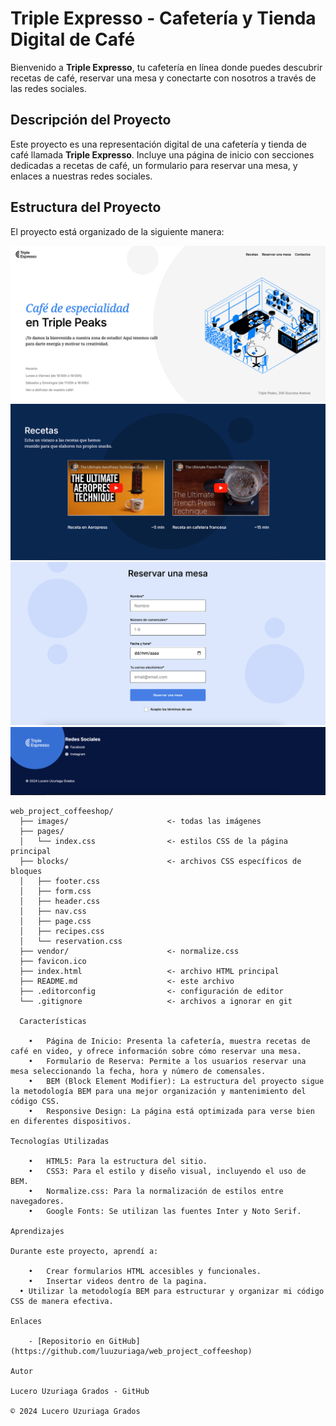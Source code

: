 
# Triple Expresso - Cafetería y Tienda Digital de Café

Bienvenido a **Triple Expresso**, tu cafetería en línea donde puedes descubrir recetas de café, reservar una mesa y conectarte con nosotros a través de las redes sociales.

## Descripción del Proyecto

Este proyecto es una representación digital de una cafetería y tienda de café llamada **Triple Expresso**. Incluye una página de inicio con secciones dedicadas a recetas de café, un formulario para reservar una mesa, y enlaces a nuestras redes sociales.

## Estructura del Proyecto

El proyecto está organizado de la siguiente manera:

![Triple Expresso](images/landing1.png)
![Recetas](images/landing2.png)
![Formulario](images/landing3.png)
![Footer](images/landing4.png)


```plaintext
web_project_coffeeshop/
  ├── images/                      <- todas las imágenes
  ├── pages/
  │   └── index.css                <- estilos CSS de la página principal
  ├── blocks/                      <- archivos CSS específicos de bloques
  │   ├── footer.css
  │   ├── form.css
  │   ├── header.css
  │   ├── nav.css
  │   ├── page.css
  │   ├── recipes.css
  │   └── reservation.css
  ├── vendor/                      <- normalize.css
  ├── favicon.ico
  ├── index.html                   <- archivo HTML principal
  ├── README.md                    <- este archivo
  ├── .editorconfig                <- configuración de editor
  └── .gitignore                   <- archivos a ignorar en git

  Características

	•	Página de Inicio: Presenta la cafetería, muestra recetas de café en video, y ofrece información sobre cómo reservar una mesa.
	•	Formulario de Reserva: Permite a los usuarios reservar una mesa seleccionando la fecha, hora y número de comensales.
	•	BEM (Block Element Modifier): La estructura del proyecto sigue la metodología BEM para una mejor organización y mantenimiento del código CSS.
	•	Responsive Design: La página está optimizada para verse bien en diferentes dispositivos.

Tecnologías Utilizadas

	•	HTML5: Para la estructura del sitio.
	•	CSS3: Para el estilo y diseño visual, incluyendo el uso de BEM.
	•	Normalize.css: Para la normalización de estilos entre navegadores.
	•	Google Fonts: Se utilizan las fuentes Inter y Noto Serif.

Aprendizajes

Durante este proyecto, aprendí a:

	•	Crear formularios HTML accesibles y funcionales.
	•	Insertar videos dentro de la pagina.
  •	Utilizar la metodología BEM para estructurar y organizar mi código CSS de manera efectiva.

Enlaces

	- [Repositorio en GitHub](https://github.com/luuzuriaga/web_project_coffeeshop)

Autor

Lucero Uzuriaga Grados - GitHub

© 2024 Lucero Uzuriaga Grados


